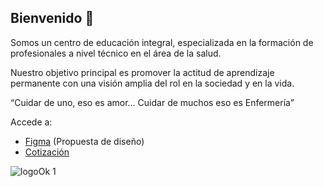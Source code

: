 ## Bienvenido 👋
Somos un centro de educación integral, especializada en la formación de profesionales a nivel técnico en el área de la salud.

Nuestro objetivo principal es promover la actitud de aprendizaje permanente con una visión amplia del rol en la sociedad y en la vida.

“Cuidar de uno, eso es amor… Cuidar de muchos eso es Enfermería”

Accede a:
- [Figma](https://www.figma.com/design/QUfIU22Yig2uvdPrUC14F7/CEINCE?node-id=2-7&t=u9zs9nnxnOeAWhZj-0) (Propuesta de diseño)
- [Cotización](https://github.com/CEINCE/.github/wiki/Cotizacion20240115)

![logoOk 1](https://github.com/user-attachments/assets/7ea7e408-2f10-4476-9619-2fc515e0d5c2)
